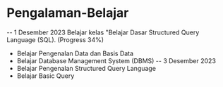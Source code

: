 # Pengalaman-Belajar
--
1 Desember 2023
Belajar kelas "Belajar Dasar Structured Query Language (SQL). (Progress 34%)
* Belajar Pengenalan Data dan Basis Data
* Belajar Database Management System (DBMS)
--
3 Desember 2023
* Belajar Pengenalan Structured Query Language
* Belajar Basic Query
